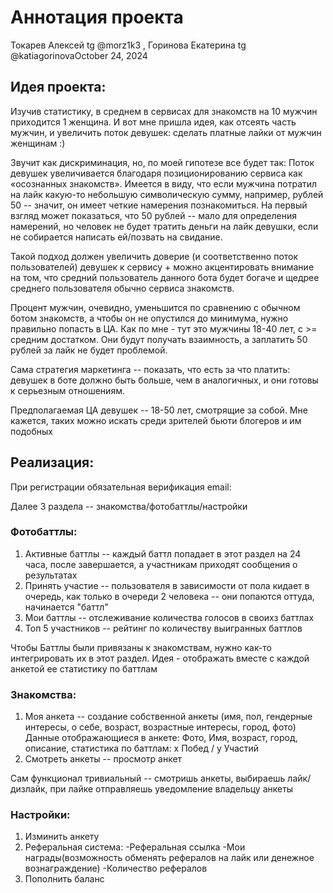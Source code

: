 # Аннотация проекта
Токарев Алексей tg @morz1k3 , Горинова Екатерина tg @katiagorinovaOctober 24, 2024

## Идея проекта:
Изучив статистику, в среднем в сервисах для знакомств на 10 мужчин приходится 1 женщина. И вот мне пришла идея, как отсеять часть мужчин, и увеличить поток девушек: сделать платные лайки от мужчин женщинам :) 

Звучит как дискриминация, но, по моей гипотезе все будет так: Поток девушек увеличивается благодаря позиционированию сервиса как «осознанных знакомств». Имеется в виду, что если мужчина потратил на лайк какую-то небольшую символическую сумму, например, рублей 50 -- значит, он имеет четкие намерения познакомиться. На первый взгляд может показаться, что 50 рублей -- мало для определения намерений, но человек не будет тратить деньги на лайк девушки, если не собирается написать ей/позвать на свидание. 

Такой подход должен увеличить доверие (и соответственно поток пользователей) девушек к сервису + можно акцентировать внимание на том, что средний пользователь данного бота будет богаче и щедрее среднего пользователя обычно сервиса знакомств. 

Процент мужчин, очевидно, уменьшится по сравнению с обычном ботом знакомств, а чтобы он не опустился до минимума, нужно правильно попасть в ЦА. Как по мне - тут это мужчины 18-40 лет, с >= средним достатком. Они будут получать взаимность, а заплатить 50 рублей за лайк не будет проблемой. 

Сама стратегия маркетинга -- показать, что есть за что платить: девушек в боте должно быть больше, чем в аналогичных, и они готовы к серьезным отношениям.

Предполагаемая ЦА девушек -- 18-50 лет, смотрящие за собой. Мне кажется, таких можно искать среди зрителей бьюти блогеров и им подобных

## Реализация:

При регистрации обязательная верификация email: 

Далее 3 раздела -- знакомства/фотобаттлы/настройки

### Фотобаттлы:
1) Активные баттлы -- каждый баттл попадает в этот раздел на 24 часа, после завершается, а участникам приходят сообщения о результатах
2) Принять участие -- пользователя в зависимости от пола кидает в очередь, как только в очереди 2 человека -- они попаются оттуда, начинается "баттл"
3) Мои баттлы -- отслеживание количества голосов в своихз баттлах
4) Топ 5 участников -- рейтинг по количеству выигранных баттлов

Чтобы Баттлы были привязаны к знакомствам, нужно как-то интегрировать их в этот раздел. Идея - отображать вместе с каждой анкетой ее статистику по баттлам

### Знакомства:
1) Моя анкета -- создание собственной анкеты (имя, пол, гендерные интересы, о себе, возраст, возрастные интересы, город, фото)
Данные отображающиеся в анкете: Фото, Имя, возраст, город, описание, статистика по баттлам: x Побед / y Участий 
2) Смотреть анкеты -- просмотр анкет

Сам функционал тривиальный -- смотришь анкеты, выбираешь лайк/дизлайк, при лайке отправляешь уведомление владельцу анкеты

### Настройки:
1) Изминить анкету
2) Реферальная система:
   -Реферальная ссылка
   -Мои награды(возможность обменять рефералов на лайк или денежное вознаграждение)
   -Количество рефералов
3) Пополнить баланс

